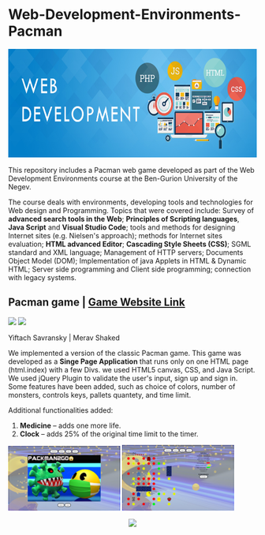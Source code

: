 # Web-Development-Environments-Pacman

 <p align="center">
<img src="Media/61be16afc2df9.jpg"  width="700" height="220">
</p>

This repository includes a Pacman web game developed as part of the Web Development Environments course at the Ben-Gurion University of the Negev. 

The course deals with environments, developing tools and technologies for Web design and Programming. Topics that were covered include: Survey of **advanced search tools in the Web**; **Principles of Scripting languages**, **Java Script** and **Visual Studio Code**; tools and methods for designing Internet sites (e.g. Nielsen's approach); methods for Internet sites evaluation; **HTML advanced Editor**; **Cascading Style Sheets (CSS)**; SGML standard and XML language; Management of HTTP servers; Documents Object Model (DOM); Implementation of java Applets in HTML & Dynamic HTML; Server side programming and Client side programming; connection with legacy systems.


## Pacman game | [Game Website Link](https://sise-web-development-environments.github.io/assignment2-merav-yiftach/)

<p float="left">
  <img src="Media/ass2_3.gif" width=45% />
  <img src="Media/ass2_2.gif" width=45% />
</p>

Yiftach Savransky | Merav Shaked

We implemented a version of the classic Pacman game.
This game was developed as a **Singe Page Application** that runs only on one HTML page (html.index) with a few Divs. we used HTML5 canvas, CSS, and Java Script. We used jQuery Plugin to validate the user's input, sign up and sign in. Some features have been added, such as choice of colors, number of monsters, controls keys, pallets quantety, and time limit. 

Additional functionalities added:
1.	**Medicine** – adds one more life.  
2.	**Clock** – adds 25%  of the original time limit to the timer.   

<p float="left">
  <img src="Media/ass2_4.png" width=45% />
  <img src="Media/ass2_5.png" width=45% />
</p>


<p align="center">
<img src="https://in.bgu.ac.il/marketing/DocLib/Pages/graphics/heb-en-arabic-logo-small.png">
</p>
